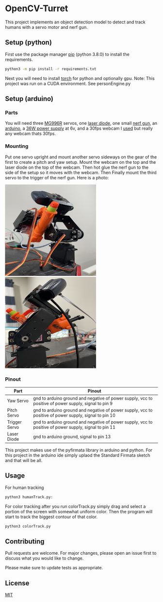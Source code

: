 # OpenCV-Turret

This project implements an object detection model to detect and track humans with a servo motor and  nerf gun.


## Setup (python)

First use the package manager [pip](https://pip.pypa.io/en/stable/) (python 3.8.0) to install the requirements.

```bash
python3 -m pip install -r requirements.txt
```
Next you will need to install [torch](https://pytorch.org/get-started/locally/) for python and optionally gpu. Note: This project was run on a CUDA environment. See personEngine.py
## Setup (arduino)
### Parts
You will need three [MG996R](https://www.digikey.com/en/htmldatasheets/production/5014637/0/0/1/mg996r.html) servos, one [laser diode](https://www.amazon.com/Alinan-Sensor-Non-Modulator-Receiver-Transmitter/dp/B09TP51ZTJ/ref=asc_df_B09TP51ZTJ/?tag=hyprod-20&linkCode=df0&hvadid=598374577587&hvpos=&hvnetw=g&hvrand=2694827591441063411&hvpone=&hvptwo=&hvqmt=&hvdev=c&hvdvcmdl=&hvlocint=&hvlocphy=9052206&hvtargid=pla-1719263843176&psc=1), one small [nerf gun](https://www.amazon.com/Nerf-N-Strike-Elite-Jolt-Blaster/dp/B01HEQHXE8), an [arduino](https://store.arduino.cc/products/arduino-uno-rev3), a [36W power supply](https://www.amazon.com/dp/B078LSVVTB?)  at 6v, and a 30fps webcam I [used](https://www.amazon.com/Microphone-Streaming-Vitade-682H-Conferencing/dp/B086QT9T13) but really any webcam thats 30fps.  
### Mounting

Put one servo upright and mount another servo sideways on the gear of the first to create a pitch and yaw setup. Mount the webcam on the top and the laser diode on the top of the webcam. Then hot glue the nerf gun to the side of the setup so it moves with the webcam. Then Finally mount the third servo to the trigger of the nerf gun.
Here is a photo:


<img src="https://github.com/neelsani/OpenCV-Turret/blob/master/images/one.jpg?raw=true"  width="300" height="300">
<img src="https://github.com/neelsani/OpenCV-Turret/blob/master/images/two.jpg?raw=true"  width="300" height="300">

### Pinout

| Part  | Pinout |
| ------------- | ------------- |
| Yaw Servo  | gnd to arduino ground and negative of power supply, vcc to positive of power supply, signal to pin 9  |
| Pitch Servo  | gnd to arduino ground and negative of power supply, vcc to positive of power supply, signal to pin 10  |
| Trigger Servo  | gnd to arduino ground and negative of power supply, vcc to positive of power supply, signal to pin 11  |
| Laser Diode  | gnd to arduino ground, signal to pin 13  |

This project makes use of the pyfirmata library in arduino and python. For this project in the arduino ide simply uplaod the Standard Firmata sketch and that will be all. 
## Usage
For human tracking
```bash
python3 humanTrack.py:

```
For color tracking after you run colorTrack.py simply drag and select a portion of the screen with somewhat uniform color. Then the program will start to track the biggest contour of that color. 
```bash
python3 colorTrack.py

```
## Contributing

Pull requests are welcome. For major changes, please open an issue first
to discuss what you would like to change.

Please make sure to update tests as appropriate.

## License

[MIT](https://choosealicense.com/licenses/mit/)